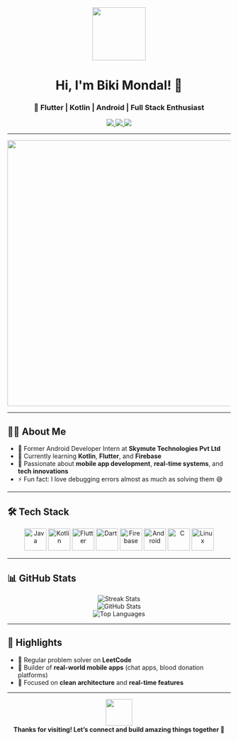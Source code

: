 <div align="center">
  <img src="https://media.giphy.com/media/M9gbBd9nbDrOTu1Mqx/giphy.gif" width="120" />
  
  <h1>Hi, I'm Biki Mondal! 👋</h1>
  <h3>🚀 Flutter | Kotlin | Android | Full Stack Enthusiast</h3>

  <div style="margin-top: 10px;">
    <a href="https://www.linkedin.com/in/biki-mondal-40bb80229" target="_blank">
      <img src="https://img.shields.io/badge/LinkedIn-blue?style=for-the-badge&logo=linkedin&logoColor=white" />
    </a>
    <a href="mailto:your.email@example.com">
      <img src="https://img.shields.io/badge/Gmail-red?style=for-the-badge&logo=gmail&logoColor=white" />
    </a>
    <a href="https://github.com/BikiLearner" target="_blank">
      <img src="https://img.shields.io/badge/GitHub-black?style=for-the-badge&logo=github&logoColor=white" />
    </a>
  </div>
</div>

---

<div align="center">
  <img src="https://media.giphy.com/media/dWesBcTLavkZuG35MI/giphy.gif" width="600" />
</div>

---

## 👨‍💻 About Me

- 💼 Former Android Developer Intern at **Skymute Technologies Pvt Ltd**
- 🌱 Currently learning **Kotlin**, **Flutter**, and **Firebase**
- 🧠 Passionate about **mobile app development**, **real-time systems**, and **tech innovations**
- ⚡ Fun fact: I love debugging errors almost as much as solving them 😅

---

## 🛠️ Tech Stack

<div align="center">
  <img src="https://cdn.jsdelivr.net/gh/devicons/devicon/icons/java/java-original.svg" title="Java" width="50" height="50"/>
  <img src="https://cdn.jsdelivr.net/gh/devicons/devicon/icons/kotlin/kotlin-original.svg" title="Kotlin" width="50" height="50"/>
  <img src="https://cdn.jsdelivr.net/gh/devicons/devicon/icons/flutter/flutter-original.svg" title="Flutter" width="50" height="50"/>
  <img src="https://cdn.jsdelivr.net/gh/devicons/devicon/icons/dart/dart-original.svg" title="Dart" width="50" height="50"/>
  <img src="https://cdn.jsdelivr.net/gh/devicons/devicon/icons/firebase/firebase-plain.svg" title="Firebase" width="50" height="50"/>
  <img src="https://cdn.jsdelivr.net/gh/devicons/devicon/icons/android/android-original.svg" title="Android" width="50" height="50"/>
  <img src="https://cdn.jsdelivr.net/gh/devicons/devicon/icons/c/c-original.svg" title="C" width="50" height="50"/>
  <img src="https://cdn.jsdelivr.net/gh/devicons/devicon/icons/linux/linux-original.svg" title="Linux" width="50" height="50"/>
</div>

---

## 📊 GitHub Stats

<div align="center">
  <img src="https://github-readme-streak-stats.herokuapp.com/?user=BikiLearner&theme=radical&hide_border=true" alt="Streak Stats"/>
  <br/>
  <img src="https://github-readme-stats.vercel.app/api?username=BikiLearner&show_icons=true&theme=radical&hide_border=true" alt="GitHub Stats"/>
  <br/>
  <img src="https://github-readme-stats.vercel.app/api/top-langs/?username=BikiLearner&layout=compact&theme=radical&hide_border=true" alt="Top Languages"/>
</div>

---

## 🌟 Highlights

- 🧩 Regular problem solver on **LeetCode**
- 📱 Builder of **real-world mobile apps** (chat apps, blood donation platforms)
- 🎯 Focused on **clean architecture** and **real-time features**

---

<div align="center">
  <img src="https://media.giphy.com/media/3o7bu3XilJ5BOiSGic/giphy.gif" width="60"/>
  <br/>
  <strong>Thanks for visiting! Let’s connect and build amazing things together 🚀</strong>
</div>
